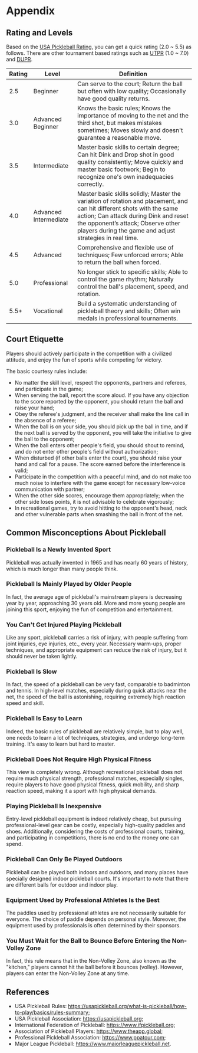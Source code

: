# Appendix

## Rating and Levels

Based on the [USA Pickleball Rating](https://usapickleball.org/tournaments/tournament-player-ratings/player-skill-rating-definitions/), you can get a quick rating (2.0 ~ 5.5) as follows. There are other tournament based ratings such as [UTPR](https://usapickleball.org/tournaments/tournament-player-ratings/) (1.0 ~ 7.0) and [DUPR](https://mydupr.com).

Rating | Level | Definition
--- | --- | ---
2.5 | Beginner | Can serve to the court; Return the ball but often with low quality; Occasionally have good quality returns.
3.0 | Advanced Beginner | Knows the basic rules; Knows the importance of moving to the net and the third shot, but makes mistakes sometimes; Moves slowly and doesn't guarantee a reasonable move.
3.5 | Intermediate | Master basic skills to certain degree; Can hit Dink and Drop shot in good quality consistently; Move quickly and master basic footwork; Begin to recognize one's own inadequacies correctly.
4.0 | Advanced Intermediate | Master basic skills solidly; Master the variation of rotation and placement, and can hit different shots with the same action; Can attack during Dink and reset the opponent’s attack; Observe other players during the game and adjust strategies in real time.
4.5 | Advanced | Comprehensive and flexible use of techniques; Few unforced errors; Able to return the ball when forced.
5.0 | Professional | No longer stick to specific skills; Able to control the game rhythm; Naturally control the ball's placement, speed, and rotation.
5.5+ | Vocational | Build a systematic understanding of pickleball theory and skills; Often win medals in professional tournaments.

## Court Etiquette

Players should actively participate in the competition with a civilized attitude, and enjoy the fun of sports while competing for victory.

The basic courtesy rules include:

* No matter the skill level, respect the opponents, partners and referees, and participate in the game;
* When serving the ball, report the score aloud. If you have any objection to the score reported by the opponent, you should return the ball and raise your hand;
* Obey the referee's judgment, and the receiver shall make the line call in the absence of a referee;
* When the ball is on your side, you should pick up the ball in time, and if the next ball is served by the opponent, you will take the initiative to give the ball to the opponent;
* When the ball enters other people's field, you should shout to remind, and do not enter other people's field without authorization;
* When disturbed (if other balls enter the court), you should raise your hand and call for a pause. The score earned before the interference is valid;
* Participate in the competition with a peaceful mind, and do not make too much noise to interfere with the game except for necessary low-voice communication with partner;
* When the other side scores, encourage them appropriately; when the other side loses points, it is not advisable to celebrate vigorously;
* In recreational games, try to avoid hitting to the opponent's head, neck and other vulnerable parts when smashing the ball in front of the net. 

## Common Misconceptions About Pickleball

### Pickleball Is a Newly Invented Sport
Pickleball was actually invented in 1965 and has nearly 60 years of history, which is much longer than many people think.

### Pickleball Is Mainly Played by Older People
In fact, the average age of pickleball's mainstream players is decreasing year by year, approaching 30 years old. More and more young people are joining this sport, enjoying the fun of competition and entertainment.

### You Can't Get Injured Playing Pickleball
Like any sport, pickleball carries a risk of injury, with people suffering from joint injuries, eye injuries, etc., every year. Necessary warm-ups, proper techniques, and appropriate equipment can reduce the risk of injury, but it should never be taken lightly.

### Pickleball Is Slow
In fact, the speed of a pickleball can be very fast, comparable to badminton and tennis. In high-level matches, especially during quick attacks near the net, the speed of the ball is astonishing, requiring extremely high reaction speed and skill.

### Pickleball Is Easy to Learn
Indeed, the basic rules of pickleball are relatively simple, but to play well, one needs to learn a lot of techniques, strategies, and undergo long-term training. It's easy to learn but hard to master.

### Pickleball Does Not Require High Physical Fitness
This view is completely wrong. Although recreational pickleball does not require much physical strength, professional matches, especially singles, require players to have good physical fitness, quick mobility, and sharp reaction speed, making it a sport with high physical demands.

### Playing Pickleball Is Inexpensive
Entry-level pickleball equipment is indeed relatively cheap, but pursuing professional-level gear can be costly, especially high-quality paddles and shoes. Additionally, considering the costs of professional courts, training, and participating in competitions, there is no end to the money one can spend.

### Pickleball Can Only Be Played Outdoors
Pickleball can be played both indoors and outdoors, and many places have specially designed indoor pickleball courts. It's important to note that there are different balls for outdoor and indoor play.

### Equipment Used by Professional Athletes Is the Best
The paddles used by professional athletes are not necessarily suitable for everyone. The choice of paddle depends on personal style. Moreover, the equipment used by professionals is often determined by their sponsors.

### You Must Wait for the Ball to Bounce Before Entering the Non-Volley Zone
In fact, this rule means that in the Non-Volley Zone, also known as the "kitchen," players cannot hit the ball before it bounces (volley). However, players can enter the Non-Volley Zone at any time.

## References

* USA Pickleball Rules: https://usapickleball.org/what-is-pickleball/how-to-play/basics/rules-summary;
* USA Pickleball Association: https://usapickleball.org;
* International Federation of Pickleball: https://www.ifpickleball.org;
* Association of Pickleball Players: https://www.theapp.global;
* Professional Pickleball Association: https://www.ppatour.com;
* Major League Pickleball: https://www.majorleaguepickleball.net.
